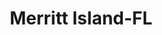 ---
title: Merritt Island-FL
slug: merritt-island-fl
f_state:
- cms/state/florida.md
f_locations:
- cms/payday-loan/advance-america-2758.md
- cms/payday-loan/atlantic-auto-traders-4890.md
- cms/payday-loan/florida-cash-express-18762.md
- cms/payday-loan/florida-cash-express-18763.md
- cms/payday-loan/mail-room-20637.md
updated-on: '2024-05-30T13:41:28.615Z'
created-on: '2024-05-30T13:41:28.615Z'
published-on: '2024-05-30T13:54:32.469Z'
f_city: Merritt Island
layout: '[city].html'
tags: city
---